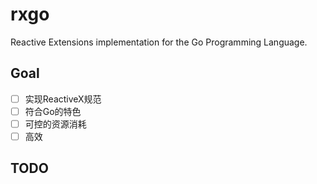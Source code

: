 # rxgo
Reactive Extensions implementation for the Go Programming Language.

## Goal
* [ ] 实现ReactiveX规范
* [ ] 符合Go的特色
* [ ] 可控的资源消耗
* [ ] 高效

## TODO
